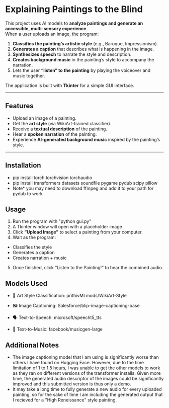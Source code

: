 # Explaining Paintings to the Blind

This project uses AI models to **analyze paintings and generate an accessible, multi-sensory experience**.  
When a user uploads an image, the program:

1. **Classifies the painting’s artistic style** (e.g., Baroque, Impressionism).  
2. **Generates a caption** that describes what is happening in the image.  
3. **Synthesizes speech** to narrate the style and description.  
4. **Creates background music** in the painting’s style to accompany the narration.  
5. Lets the user **“listen” to the painting** by playing the voiceover and music together.  

The application is built with **Tkinter** for a simple GUI interface.

---

## Features
- Upload an image of a painting.  
- Get the **art style** (via WikiArt-trained classifier).  
- Receive a **textual description** of the painting.  
- Hear a **spoken narration** of the painting.  
- Experience **AI-generated background music** inspired by the painting’s style.  

---

## Installation

- pip install torch torchvision torchaudio
- pip install transformers datasets soundfile pygame pydub scipy pillow
- Note* you may need to download ffmpeg and add it to your path for pydub to work

## Usage

1. Run the program with "python gui.py"
2. A Tkinter window will open with a placeholder image
3. Click **“Upload Image”** to select a painting from your computer.
4. Wait as the program:
- Classifies the style
- Generates a caption
- Creates narration + music
5. Once finished, click “Listen to the Painting!” to hear the combined audio.

## Models Used
- 🎨 Art Style Classification: prithivMLmods/WikiArt-Style

- 🖼 Image Captioning: Salesforce/blip-image-captioning-base

- 🗣 Text-to-Speech: microsoft/speecht5_tts

- 🎵 Text-to-Music: facebook/musicgen-large

## Additional Notes
- The image captioning model that I am using is significantly worse than others I have found on Hugging Face. However, due to the time limitation of 1 to 1.5 hours, I was unable to get the other models to work as they ran on different versions of the transformer installs. Given more time, the generated audio descriptor of the images could be significantly improved and this submitted version is thus only a demo.
- It may take a long time to fully generate a new audio for every uploaded painting, so for the sake of time I am including the generated output that I recieved for a "High Reneissance" style painting.


